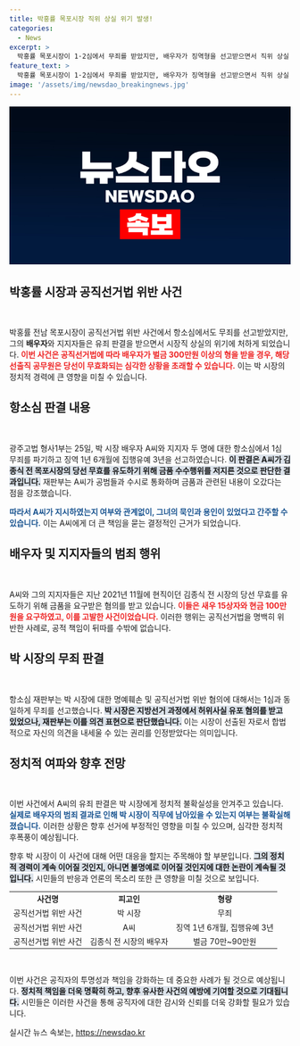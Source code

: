```yaml
---
title: 박홍률 목포시장 직위 상실 위기 발생!
categories:
  - News
excerpt: >
  박홍률 목포시장이 1·2심에서 무죄를 받았지만, 배우자가 징역형을 선고받으면서 직위 상실 위기에 처했습니다. 공직선거법 위반 혐의로 300만원 이상의 형이 확정되면 당선이 무효화될 수 있어, 그의 정치적 미래가 불투명해졌습니다.
feature_text: >
  박홍률 목포시장이 1·2심에서 무죄를 받았지만, 배우자가 징역형을 선고받으면서 직위 상실 위기에 처했습니다. 공직선거법 위반 혐의로 300만원 이상의 형이 확정되면 당선이 무효화될 수 있어, 그의 정치적 미래가 불투명해졌습니다.
image: '/assets/img/newsdao_breakingnews.jpg'
---
```


<p><img src="/assets/img/newsdao_breakingnews.jpg" alt="bookingtag 속보" /></p>

<h2 data-ke-size="size26">박홍률 시장과 공직선거법 위반 사건</h2>

<p data-ke-size="size16">&nbsp;</p> 

<p>박홍률 전남 목포시장이 공직선거법 위반 사건에서 항소심에서도 무죄를 선고받았지만, 그의 <b>배우자</b>와 지지자들은 유죄 판결을 받으면서 시장직 상실의 위기에 처하게 되었습니다. <b><span style="color: #ee2323;">이번 사건은 공직선거법에 따라 배우자가 벌금 300만원 이상의 형을 받을 경우, 해당 선출직 공무원은 당선이 무효화되는 심각한 상황을 초래할 수 있습니다.</span></b> 이는 박 시장의 정치적 경력에 큰 영향을 미칠 수 있습니다. </p>

<h2 data-ke-size="size26">항소심 판결 내용</h2>

<p data-ke-size="size16">&nbsp;</p> 

<p>광주고법 형사1부는 25일, 박 시장 배우자 A씨와 지지자 두 명에 대한 항소심에서 1심 무죄를 파기하고 징역 1년 6개월에 집행유예 3년을 선고하였습니다. <b><span style="background-color: #21538527;">이 판결은 A씨가 김종식 전 목포시장의 당선 무효를 유도하기 위해 금품 수수행위를 저지른 것으로 판단한 결과입니다.</span></b> 재판부는 A씨가 공범들과 수시로 통화하며 금품과 관련된 내용이 오갔다는 점을 강조했습니다. </p>

<p><b><span style="color: #1a5490;">따라서 A씨가 지시하였는지 여부와 관계없이, 그녀의 묵인과 용인이 있었다고 간주할 수 있습니다.</span></b> 이는 A씨에게 더 큰 책임을 묻는 결정적인 근거가 되었습니다.</p>

<h2 data-ke-size="size26">배우자 및 지지자들의 범죄 행위</h2>

<p data-ke-size="size16">&nbsp;</p> 

<p>A씨와 그의 지지자들은 지난 2021년 11월에 현직이던 김종식 전 시장의 당선 무효를 유도하기 위해 금품을 요구받은 혐의를 받고 있습니다. <b><span style="color: #ee2323;">이들은 새우 15상자와 현금 100만원을 요구하였고, 이를 고발한 사건이었습니다.</span></b> 이러한 행위는 공직선거법을 명백히 위반한 사례로, 공적 책임이 뒤따를 수밖에 없습니다.</p>

<h2 data-ke-size="size26">박 시장의 무죄 판결</h2>

<p data-ke-size="size16">&nbsp;</p> 

<p>항소심 재판부는 박 시장에 대한 명예훼손 및 공직선거법 위반 혐의에 대해서는 1심과 동일하게 무죄를 선고했습니다. <b><span style="background-color: #21538527;">박 시장은 지방선거 과정에서 허위사실 유포 혐의를 받고 있었으나, 재판부는 이를 의견 표현으로 판단했습니다.</span></b> 이는 시장이 선출된 자로서 합법적으로 자신의 의견을 내세울 수 있는 권리를 인정받았다는 의미입니다. </p>

<h2 data-ke-size="size26">정치적 여파와 향후 전망</h2>

<p data-ke-size="size16">&nbsp;</p> 

<p>이번 사건에서 A씨의 유죄 판결은 박 시장에게 정치적 불확실성을 안겨주고 있습니다. <b><span style="color: #1a5490;">실제로 배우자의 범죄 결과로 인해 박 시장이 직무에 남아있을 수 있는지 여부는 불확실해졌습니다.</span></b> 이러한 상황은 향후 선거에 부정적인 영향을 미칠 수 있으며, 심각한 정치적 후폭풍이 예상됩니다. </p>

<p>향후 박 시장이 이 사건에 대해 어떤 대응을 할지는 주목해야 할 부분입니다. <b><span style="background-color: #21538527;">그의 정치적 경력이 계속 이어질 것인지, 아니면 불명예로 이어질 것인지에 대한 논란이 계속될 것입니다.</span></b> 시민들의 반응과 언론의 목소리 또한 큰 영향을 미칠 것으로 보입니다. </p>

<table>
    <tr>
        <td style="text-align: center; height: 17px;"><b>사건명</b></td>
        <td style="text-align: center; height: 17px;"><b>피고인</b></td>
        <td style="text-align: center; height: 17px;"><b>형량</b></td>
    </tr>
    <tr>
        <td style="text-align: center; height: 17px;">공직선거법 위반 사건</td>
        <td style="text-align: center; height: 17px;">박 시장</td>
        <td style="text-align: center; height: 17px;">무죄</td>
    </tr>
    <tr>
        <td style="text-align: center; height: 17px;">공직선거법 위반 사건</td>
        <td style="text-align: center; height: 17px;">A씨</td>
        <td style="text-align: center; height: 17px;">징역 1년 6개월, 집행유예 3년</td>
    </tr>
    <tr>
        <td style="text-align: center; height: 17px;">공직선거법 위반 사건</td>
        <td style="text-align: center; height: 17px;">김종식 전 시장의 배우자</td>
        <td style="text-align: center; height: 17px;">벌금 70만~90만원</td>
    </tr>
</table>

<p data-ke-size="size16">&nbsp;</p> 

<p>이번 사건은 공직자의 투명성과 책임을 강화하는 데 중요한 사례가 될 것으로 예상됩니다. <b><span style="background-color: #21538527;">정치적 책임을 더욱 명확히 하고, 향후 유사한 사건의 예방에 기여할 것으로 기대됩니다.</span></b> 시민들은 이러한 사건을 통해 공직자에 대한 감시와 신뢰를 더욱 강화할 필요가 있습니다.</p>
실시간 뉴스 속보는, <a href="https://newsdao.kr" rel="dofollow">https://newsdao.kr</a>


